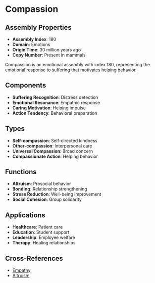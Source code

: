 # Compassion

## Assembly Properties
- **Assembly Index**: 180
- **Domain**: Emotions
- **Origin Time**: 30 million years ago
- **Copy Number**: Present in mammals

Compassion is an emotional assembly with index 180, representing the emotional response to suffering that motivates helping behavior.

## Components
- **Suffering Recognition**: Distress detection
- **Emotional Resonance**: Empathic response
- **Caring Motivation**: Helping impulse
- **Action Tendency**: Behavioral preparation

## Types
- **Self-compassion**: Self-directed kindness
- **Other-compassion**: Interpersonal care
- **Universal Compassion**: Broad concern
- **Compassionate Action**: Helping behavior

## Functions
- **Altruism**: Prosocial behavior
- **Bonding**: Relationship strengthening
- **Stress Reduction**: Well-being improvement
- **Social Cohesion**: Group solidarity

## Applications
- **Healthcare**: Patient care
- **Education**: Student support
- **Leadership**: Employee welfare
- **Therapy**: Healing relationships

## Cross-References
- [Empathy](/domains/cognitive/social_cognition/empathy.md)
- [Altruism](/domains/cognitive/cooperation/altruism.md)